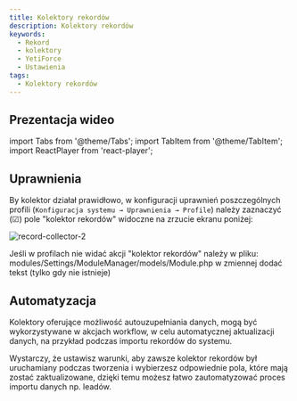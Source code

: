 ```yaml
---
title: Kolektory rekordów
description: Kolektory rekordów
keywords:
  - Rekord
  - kolektory
  - YetiForce
  - Ustawienia
tags:
  - Kolektory rekordów
---
```


## Prezentacja wideo

import Tabs from '@theme/Tabs';
import TabItem from '@theme/TabItem';
import ReactPlayer from 'react-player';

<Tabs groupId="XlIXiQpC9ug">
    <TabItem value="youtube-XlIXiQpC9ug" label="🎬 YouTube">
        <ReactPlayer
            url="https://www.youtube.com/watch?v=XlIXiQpC9ug"
            width="100%"
            height="500px"
            controls={true}
        />
    </TabItem>
    <TabItem value="yetiforce-XlIXiQpC9ug" label="🎥 YetiForce TV">
        <ReactPlayer url="/video/record-collector.mp4" width="100%" height="500px" controls={true} />
    </TabItem>
</Tabs>

## Uprawnienia

By kolektor działał prawidłowo, w konfiguracji uprawnień poszczególnych profili (`Konfiguracja systemu → Uprawnienia → Profile`) należy zaznaczyć (☑) pole "kolektor rekordów" widoczne na zrzucie ekranu poniżej:

![record-collector-2](record-collector-2.jpg)

Jeśli w profilach nie widać akcji "kolektor rekordów" należy w pliku: modules/Settings/ModuleManager/models/Module.php w zmiennej dodać tekst (tylko gdy nie istnieje)

## Automatyzacja

Kolektory oferujące możliwość autouzupełniania danych, mogą być wykorzystywane w akcjach workflow, w celu automatycznej aktualizacji danych, na przykład podczas importu rekordów do systemu.

Wystarczy, że ustawisz warunki, aby zawsze kolektor rekordów był uruchamiany podczas tworzenia i wybierzesz odpowiednie pola, które mają zostać zaktualizowane, dzięki temu możesz łatwo zautomatyzować proces importu danych np. leadów.
